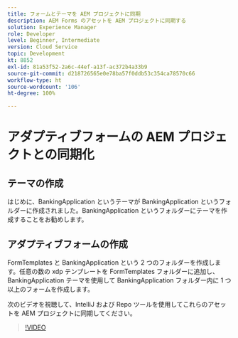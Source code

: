 ```yaml
---
title: フォームとテーマを AEM プロジェクトに同期
description: AEM Forms のアセットを AEM プロジェクトに同期する
solution: Experience Manager
role: Developer
level: Beginner, Intermediate
version: Cloud Service
topic: Development
kt: 8852
exl-id: 81a53f52-2a6c-44ef-a13f-ac372b4a33b9
source-git-commit: d218726565e0e78ba57f0ddb53c354ca78570c66
workflow-type: ht
source-wordcount: '106'
ht-degree: 100%

---
```


# アダプティブフォームの AEM プロジェクトとの同期化

## テーマの作成

はじめに、BankingApplication というテーマが BankingApplication というフォルダーに作成されました。BankingApplication というフォルダーにテーマを作成することをお勧めします。

## アダプティブフォームの作成

FormTemplates と BankingApplication という 2 つのフォルダーを作成します。任意の数の xdp テンプレートを FormTemplates フォルダーに追加し、BankingApplication テーマを使用して BankingApplication フォルダー内に 1 つ以上のフォームを作成します。

次のビデオを視聴して、IntelliJ および Repo ツールを使用してこれらのアセットを AEM プロジェクトに同期してください。

>[!VIDEO](https://video.tv.adobe.com/v/336937?quality=12&learn=on)
